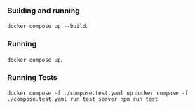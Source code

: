 ### Building and running
`docker compose up --build`.

### Running
`docker compose up`.

### Running Tests
`docker compose -f ./compose.test.yaml up`
`docker compose -f ./compose.test.yaml run test_server npm run test`